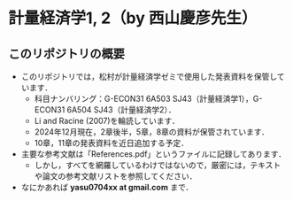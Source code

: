 # 計量経済学1, 2（by 西山慶彦先生）

## このリポジトリの概要
- このリポジトリでは，松村が計量経済学ゼミで使用した発表資料を保管しています．
  - 科目ナンバリング：G-ECON31 6A503 SJ43（計量経済学1），G-ECON31 6A504 SJ43（計量経済学2）．
  - Li and Racine (2007)を輪読しています．
  - 2024年12月現在，2章後半，5章，8章の資料が保管されています．
  - 10章，11章の発表資料を近日追加する予定．
- 主要な参考文献は「References.pdf」というファイルに記録してあります．
  - しかし，すべてを網羅しているわけではないので，厳密には，テキストや論文の参考文献リストを参照してください．
- なにかあれば **yasu0704xx at gmail.com** まで．
